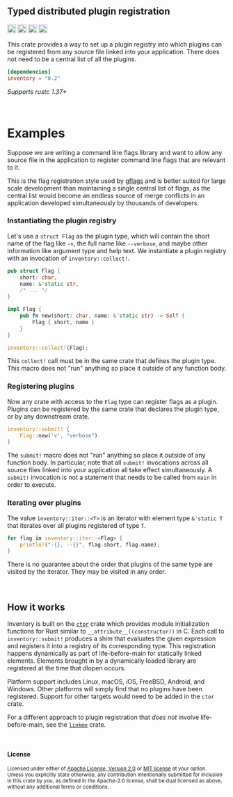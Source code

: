 ## Typed distributed plugin registration

[<img alt="github" src="https://img.shields.io/badge/github-dtolnay/inventory-8da0cb?style=for-the-badge&labelColor=555555&logo=github" height="20">](https://github.com/dtolnay/inventory)
[<img alt="crates.io" src="https://img.shields.io/crates/v/inventory.svg?style=for-the-badge&color=fc8d62&logo=rust" height="20">](https://crates.io/crates/inventory)
[<img alt="docs.rs" src="https://img.shields.io/badge/docs.rs-inventory-66c2a5?style=for-the-badge&labelColor=555555&logo=docs.rs" height="20">](https://docs.rs/inventory)
[<img alt="build status" src="https://img.shields.io/github/workflow/status/dtolnay/inventory/CI/master?style=for-the-badge" height="20">](https://github.com/dtolnay/inventory/actions?query=branch%3Amaster)

This crate provides a way to set up a plugin registry into which plugins can be
registered from any source file linked into your application. There does not
need to be a central list of all the plugins.

```toml
[dependencies]
inventory = "0.2"
```

*Supports rustc 1.37+*

<br>

# Examples

Suppose we are writing a command line flags library and want to allow any source
file in the application to register command line flags that are relevant to it.

This is the flag registration style used by [gflags] and is better suited for
large scale development than maintaining a single central list of flags, as the
central list would become an endless source of merge conflicts in an application
developed simultaneously by thousands of developers.

[gflags]: https://gflags.github.io/gflags/

### Instantiating the plugin registry

Let's use a `struct Flag` as the plugin type, which will contain the short name
of the flag like `-v`, the full name like `--verbose`, and maybe other
information like argument type and help text. We instantiate a plugin registry
with an invocation of `inventory::collect!`.

```rust
pub struct Flag {
    short: char,
    name: &'static str,
    /* ... */
}

impl Flag {
    pub fn new(short: char, name: &'static str) -> Self {
        Flag { short, name }
    }
}

inventory::collect!(Flag);
```

This `collect!` call must be in the same crate that defines the plugin type.
This macro does not "run" anything so place it outside of any function body.

### Registering plugins

Now any crate with access to the `Flag` type can register flags as a plugin.
Plugins can be registered by the same crate that declares the plugin type, or by
any downstream crate.

```rust
inventory::submit! {
    Flag::new('v', "verbose")
}
```

The `submit!` macro does not "run" anything so place it outside of any function
body. In particular, note that all `submit!` invocations across all source files
linked into your application all take effect simultaneously. A `submit!`
invocation is not a statement that needs to be called from `main` in order to
execute.

### Iterating over plugins

The value `inventory::iter::<T>` is an iterator with element type `&'static T`
that iterates over all plugins registered of type `T`.

```rust
for flag in inventory::iter::<Flag> {
    println!("-{}, --{}", flag.short, flag.name);
}
```

There is no guarantee about the order that plugins of the same type are visited
by the iterator. They may be visited in any order.

<br>

## How it works

Inventory is built on the [`ctor`] crate which provides module initialization
functions for Rust similar to `__attribute__((constructor))` in C. Each call to
`inventory::submit!` produces a shim that evaluates the given expression and
registers it into a registry of its corresponding type. This registration
happens dynamically as part of life-before-main for statically linked elements.
Elements brought in by a dynamically loaded library are registered at the time
that dlopen occurs.

[`ctor`]: https://github.com/mmastrac/rust-ctor

Platform support includes Linux, macOS, iOS, FreeBSD, Android, and Windows.
Other platforms will simply find that no plugins have been registered. Support
for other targets would need to be added in the `ctor` crate.

For a different approach to plugin registration that *does not* involve
life-before-main, see the [`linkme`] crate.

[`linkme`]: https://github.com/dtolnay/linkme

<br>

#### License

<sup>
Licensed under either of <a href="LICENSE-APACHE">Apache License, Version
2.0</a> or <a href="LICENSE-MIT">MIT license</a> at your option.
</sup>

<br>

<sub>
Unless you explicitly state otherwise, any contribution intentionally submitted
for inclusion in this crate by you, as defined in the Apache-2.0 license, shall
be dual licensed as above, without any additional terms or conditions.
</sub>
